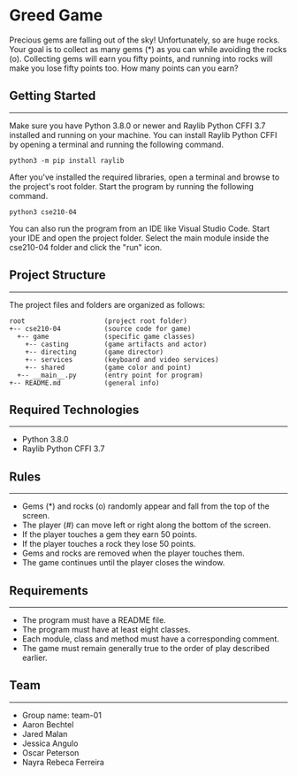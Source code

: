 # Greed Game
Precious gems are falling out of the sky! Unfortunately, so are huge rocks. Your goal is to collect as many gems (*) as you can while avoiding the rocks (o). Collecting gems will earn you fifty points, and running into rocks will make you lose fifty points too. How many points can you earn?

## Getting Started
---
Make sure you have Python 3.8.0 or newer and Raylib Python CFFI 3.7 installed and running on your machine. You can install Raylib Python CFFI by opening a terminal and running the following command.
```
python3 -m pip install raylib
```
After you've installed the required libraries, open a terminal and browse to the project's root folder. Start the program by running the following command.
```
python3 cse210-04 
```
You can also run the program from an IDE like Visual Studio Code. Start your IDE and open the 
project folder. Select the main module inside the cse210-04 folder and click the "run" icon.

## Project Structure
---
The project files and folders are organized as follows:
```
root                    (project root folder)
+-- cse210-04           (source code for game)
  +-- game              (specific game classes)
    +-- casting         (game artifacts and actor)
    +-- directing       (game director)
    +-- services        (keyboard and video services)
    +-- shared          (game color and point)
  +-- __main__.py       (entry point for program)
+-- README.md           (general info)
```

## Required Technologies
---
* Python 3.8.0
* Raylib Python CFFI 3.7

## Rules
---
- Gems (*) and rocks (o) randomly appear and fall from the top of the screen.
- The player (#) can move left or right along the bottom of the screen.
- If the player touches a gem they earn 50 points.
- If the player touches a rock they lose 50 points.
- Gems and rocks are removed when the player touches them.
- The game continues until the player closes the window.

## Requirements
---
- The program must have a README file.
- The program must have at least eight classes.
- Each module, class and method must have a corresponding comment.
- The game must remain generally true to the order of play described earlier.

## Team
---
- Group name: team-01
- Aaron Bechtel
- Jared Malan
- Jessica Angulo
- Oscar Peterson
- Nayra Rebeca Ferreira